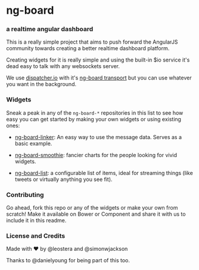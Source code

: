 # ng-board
### a realtime angular dashboard

This is a really simple project that aims to push forward the AngularJS community towards creating a better realtime dashboard platform.

Creating widgets for it is really simple and using the built-in $io service it's dead easy to talk with any websockets server.

We use [dispatcher.io](https://github.com/leostera/dispatcher.io) with it's [ng-board transport](https://github.com/leostera/dispatcher.io-ng-board) but you can use whatever you want in the background.

### Widgets

Sneak a peak in any of the `ng-board-*` repositories in this list to see how easy you can get started by making your own widgets or using existing ones:

* [ng-board-linker](https://github.com/leostera/ng-board-linker): An easy way to use the message data. Serves as a basic example.

* [ng-board-smoothie](https://github.com/leostera/ng-board-smoothie): fancier charts for the people looking for vivid widgets.

* [ng-board-list](https://github.com/danielyoung/ng-board-list): a configurable list of items, ideal for streaming things (like tweets or virtually anything you see fit).

### Contributing

Go ahead, fork this repo or any of the widgets or make your own from scratch! Make it available on Bower or Component and share it with us to include it in this readme.

### License and Credits
Made with :heart: by @leostera and @simonwjackson

Thanks to @danielyoung for being part of this too.
